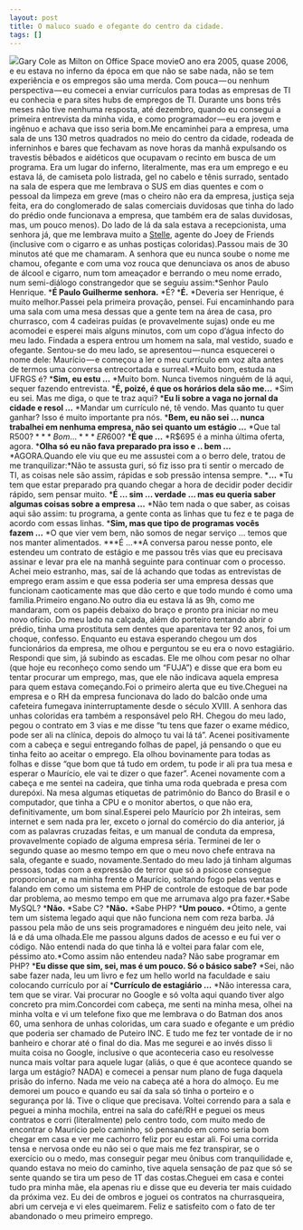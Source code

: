 ```yaml
---
layout: post
title: O maluco suado e ofegante do centro da cidade.
tags: []
---
```


![](https://cdn-images-1.medium.com/fit/t/NaN/NaN/desat/multiply/yellow/60/overlay/yellow/gradv/29/81/55/1*x5DbZKMGZ_VcQa3dgBC1cQ.png)Gary Cole as Milton on Office Space movieO ano era 2005, quase 2006, e eu estava no inferno da época em que não se sabe nada, não se tem experiência e os empregos são uma merda. Com pouca — ou nenhum perspectiva — eu comecei a enviar currículos para todas as empresas de TI eu conhecia e para sites hubs de empregos de TI. Durante uns bons três meses não tive nenhuma resposta, até dezembro, quando eu consegui a primeira entrevista da minha vida, e como programador — eu era jovem e ingênuo e achava que isso seria bom.Me encaminhei para a empresa, uma sala de uns 130 metros quadrados no meio do centro da cidade, rodeada de inferninhos e bares que fechavam as nove horas da manhã expulsando os travestis bêbados e aidéticos que ocupavam o recinto em busca de um programa. Era um lugar do inferno, literalmente, mas era um emprego e eu estava lá, de camiseta polo listrada, gel no cabelo e tênis surrado, sentado na sala de espera que me lembrava o SUS em dias quentes e com o pessoal da limpeza em greve (mas o cheiro não era da empresa, justiça seja feita, era do conglomerado de salas comerciais duvidosas que tinha do lado do prédio onde funcionava a empresa, que também era de salas duvidosas, mas, um pouco menos). Do lado de lá da sala estava a recepcionista, uma senhora já, que me lembrava muito a 
[Stelle](http://st-listas.20minutos.es/images/2011-11/308556/3236924_640px.jpg?1320288721), agente do Joey de Friends (inclusive com o cigarro e as unhas postiças coloridas).Passou mais de 30 minutos até que me chamaram. A senhora que eu nunca soube o nome me chamou, ofegante e com uma voz rouca que denunciava os anos de abuso de álcool e cigarro, num tom ameaçador e berrando o meu nome errado, num semi-diálogo constrangedor que se seguiu assim:*Senhor Paulo Henrique.
***É Paulo Guilherme senhora.**
*É?
***É.**
*Deveria ser Henrique, é muito melhor.Passei pela primeira provação, pensei. Fui encaminhando para uma sala com uma mesa dessas que a gente tem na área de casa, pro churrasco, com 4 cadeiras puídas (e provavelmente sujas) onde eu me acomodei e esperei mais alguns minutos, com um copo d’água infecto do meu lado. Findada a espera entrou um homem na sala, mal vestido, suado e ofegante. Sentou-se do meu lado, se apresentou — nunca esquecerei o nome dele: Maurício — e começou a ler o meu currículo em voz alta antes de termos uma conversa entrecortada e surreal.*Muito bom, estuda na UFRGS é?
***Sim, eu estu …**
*Muito bom. Nunca tivemos ninguém de lá aqui, sequer fazendo entrevista.
***É, poizé, é que os horários dela são me…**
*Sim eu sei. Mas me diga, o que te traz aqui?
***Eu li sobre a vaga no jornal da cidade e resol …**
*Mandar um currículo né, tê vendo. Mas quanto tu quer ganhar? Isso é muito importante pra nós.
***Bem, eu não sei … nunca trabalhei em nenhuma empresa, não sei quanto um estágio …**
*Que tal R$500?
***Bom …**
*E R$600?
***É que …**
*R$695 é a minha última oferta, agora.
***Olha só eu não fava preparado pra isso e .. bem …**
*AGORA.Quando ele viu que eu me assustei com a o berro dele, tratou de me tranquilizar:*Não te assusta guri, só fiz isso pra ti sentir o mercado de TI, as coisas nele são assim, rápidas e sob pressão intensa sempre.
***…**
*Tu tem que estar preparado pra quando chegar a hora de decidir poder decidir rápido, sem pensar muito.
***É … sim … verdade … mas eu queria saber algumas coisas sobre a empresa …**
*Não tem nada o que saber, as coisas aqui são assim: tu programa, a gente conta as linhas que tu fez e te paga de acordo com essas linhas.
***Sim, mas que tipo de programas vocês fazem …**
*O que vier vem bem, não somos de negar serviço … temos que nos manter alimentados.
***É …**A conversa parou nesse ponto, ele estendeu um contrato de estágio e me passou três vias que eu precisava assinar e levar pra ele na manhã seguinte para continuar com o processo. Achei meio estranho, mas, saí de lá achando que todas as entrevistas de emprego eram assim e que essa poderia ser uma empresa dessas que funcionam caoticamente mas que dão certo e que todo mundo é como uma família.Primeiro engano.No outro dia eu estava lá as 9h, como me mandaram, com os papéis debaixo do braço e pronto pra iniciar no meu novo ofício. Do meu lado na calçada, além do porteiro tentando abrir o prédio, tinha uma prostituta sem dentes que aparentava ter 92 anos, foi um choque, confesso. Enquanto eu estava esperando chegou um dos funcionários da empresa, me olhou e perguntou se eu era o novo estagiário. Respondi que sim, já subindo as escadas. Ele me olhou com pesar no olhar (que hoje eu reconheço como sendo um “FUJA”) e disse que era bom eu tentar procurar um emprego, mas, que ele não indicava aquela empresa para quem estava começando.Foi o primeiro alerta que eu tive.Cheguei na empresa e o RH da empresa funcionava do lado do balcão onde uma cafeteira fumegava ininterruptamente desde o século XVIII. A senhora das unhas coloridas era também a responsável pelo RH. Chegou do meu lado, pegou o contrato em 3 vias e me disse “tu tens que fazer o exame médico, pode ser ali na clínica, depois do almoço tu vai lá tá”. Acenei positivamente com a cabeça e segui entregando folhas de papel, já pensando o que eu tinha feito ao aceitar o emprego. Ela olhou bovinamente para todas as folhas e disse “que bom que tá tudo em ordem, tu pode ir ali pra tua mesa e esperar o Maurício, ele vai te dizer o que fazer”. Acenei novamente com a cabeça e me sentei na cadeira, que tinha uma roda quebrada e presa com durepóxi. Na mesa algumas etiquetas de patrimônio do Banco do Brasil e o computador, que tinha a CPU e o monitor abertos, o que não era, definitivamente, um bom sinal.Esperei pelo Maurício por 2h inteiras, sem internet e sem nada pra ler, exceto o jornal do comércio do dia anterior, já com as palavras cruzadas feitas, e um manual de conduta da empresa, provavelmente copiado de alguma empresa séria. Terminei de ler o segundo quase ao mesmo tempo em que o meu novo chefe entrava na sala, ofegante e suado, novamente.Sentado do meu lado já tinham algumas pessoas, todas com a expressão de terror que só a psicose consegue proporcionar, e na minha frente o Maurício, soltando fogo pelas ventas e falando em como um sistema em PHP de controle de estoque de bar pode dar problema, ao mesmo tempo em que me arrumava algo pra fazer.*Sabe MySQL?
***Não.**
*Sabe C?
***Não.**
*Sabe PHP?
***Um pouco.**
*Ótimo, a gente tem um sistema legado aqui que não funciona nem com reza barba. Já passou pela mão de uns seis programadores e ninguém deu jeito nele, vai lá e dá uma olhada.Ele me passou alguns dados de acesso e eu fui ver o código. Não entendi nada do que tinha lá e voltei para falar com ele, péssimo ato.*Como assim não entendeu nada? Não sabe programar em PHP?
***Eu disse que sim, sei, mas é um pouco. Só o básico sabe?**
*Sei, não sabe fazer nada, leu um livro e fez um hello world na faculdade e saiu colocando currículo por aí
***Currículo de estagiário …**
*Não interessa cara, tem que se virar. Vai procurar no Google e só volta aqui quando tiver algo concreto pra mim.Concordei com cabeça, me senti na minha mesa, olhei na minha volta e vi um telefone fixo que me lembrava o do Batman dos anos 60, uma senhora de unhas coloridas, um cara suado e ofegante e um prédio que poderia ser chamado de Puteiro INC. E tudo me fez ter vontade de ir no banheiro e chorar até o final do dia. Mas me segurei e ao invés disso li muita coisa no Google, inclusive o que aconteceria caso eu resolvesse nunca mais voltar para aquele lugar (aliás, o que é que acontece quando se larga um estágio? NADA) e comecei a pensar num plano de fuga daquela prisão do inferno. Nada me veio na cabeça até a hora do almoço. Eu me demorei um pouco e quando eu saí da sala só tinha o porteiro e o segurança por lá. Tive o clique que precisava. Voltei correndo para a sala e peguei a minha mochila, entrei na sala do café/RH e peguei os meus contratos e corri (literalmente) pelo centro todo, com muito medo de encontrar o Maurício pelo caminho, só pensando em como seria bom chegar em casa e ver me cachorro feliz por eu estar ali. Foi uma corrida tensa e nervosa onde eu não sei o que mais me fez transpirar, se o exercício ou o medo, mas conseguir pegar meu ônibus com tranquilidade e, quando estava no meio do caminho, tive aquela sensação de paz que só se sente quando se tira um peso de 1T das costas.Cheguei em casa e contei tudo pra minha mãe, ela apenas riu e disse que eu deveria ter mais cuidado da próxima vez. Eu dei de ombros e joguei os contratos na churrasqueira, abri um cerveja e vi eles queimarem. Feliz e satisfeito com o fato de ter abandonado o meu primeiro emprego.

